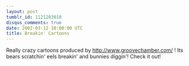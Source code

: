 ```yaml
---
layout: post
tumblr_id: 1121203010
disqus_comments: true
date: 2002-03-12 10:00:00 UTC
title: Breakin' Cartoons
---
```


Really crazy cartoons produced by http://www.groovechamber.com/ ! Its bears scratchin' eels breakin' and bunnies diggin'! Check it out!
